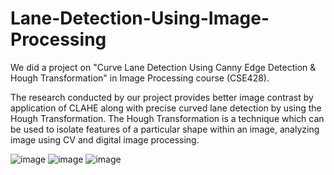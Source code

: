 # Lane-Detection-Using-Image-Processing
We did a project on "Curve Lane Detection Using Canny Edge Detection &amp; Hough Transformation" in Image Processing course (CSE428).

The research conducted by our project provides better image contrast by application of CLAHE along with precise curved lane detection by using the Hough Transformation. The Hough Transformation is a technique which can be used to isolate features of a particular shape within an image, analyzing image using CV and digital image processing.


![image](https://user-images.githubusercontent.com/68026627/194719524-05dacfc9-362c-4df2-b9e3-4ac180f6267e.png)
![image](https://user-images.githubusercontent.com/68026627/194719534-b03c3e71-a244-4be1-890a-c441e4993a64.png)
![image](https://user-images.githubusercontent.com/68026627/194719558-30eda1a2-5398-40cd-87c2-21d14f462dcf.png)
